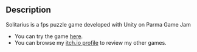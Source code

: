 ## Description
Solitarius is a fps puzzle game developed with Unity on Parma Game Jam

* You can try the game [here](https://hydofbl.itch.io/solitarius).
* You can browse my [itch.io profile](https://hydofbl.itch.io/pog-the-game) to review my other games.
